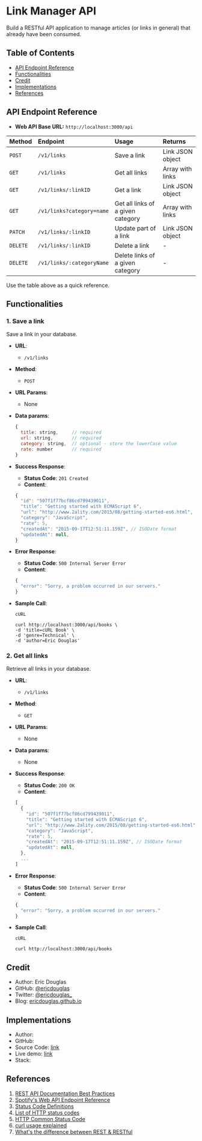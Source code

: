 # Link Manager API

Build a RESTful API application to manage articles (or links in general) that already have been consumed.

## Table of Contents

- [API Endpoint Reference](#api-endpoint-reference)
- [Functionalities](#functionalities)
- [Credit](#credit)
- [Implementations](#implementations)
- [References](#references)

## API Endpoint Reference

- **Web API Base URL:** `http://localhost:3000/api`

Method | Endpoint | Usage | Returns
:-- | :-- | :-- | :--
`POST` | `/v1/links` | Save a link | Link JSON object
`GET` | `/v1/links` | Get all links | Array with links
`GET` | `/v1/links/:linkID` | Get a link | Link JSON object
`GET` | `/v1/links?category=name` | Get all links of a given category | Array with links
`PATCH` | `/v1/links/:linkID` | Update part of a link | Link JSON object
`DELETE` | `/v1/links/:linkID` | Delete a link | -
`DELETE` | `/v1/links/:categoryName` | Delete links of a given category | -

Use the table above as a quick reference.

## Functionalities

### 1. Save a link

Save a link in your database.

- **URL**:
  - `/v1/links`
- **Method**:
  - `POST`
- **URL Params**:
  - None
- **Data params**:

   ```js
   {
     title: string,     // required
     url: string,       // required
     category: string,  // optional - store the lowerCase value
     rate: number       // required
   }
   ```

- **Success Response**:
  - **Status Code**: `201 Created`
  - **Content**:

  ```js
  {
    "id": "507f1f77bcf86cd799439011",
    "title": "Getting started with ECMAScript 6",
    "url": "http://www.2ality.com/2015/08/getting-started-es6.html",
    "category": "JavaScript",
    "rate": 5,
    "createdAt": "2015-09-17T12:51:11.159Z", // ISODate format
    "updatedAt": null,
  }
  ```

- **Error Response**:
  - **Status Code**: `500 Internal Server Error`
  - **Content**: 

  ```js
  {
    "error": "Sorry, a problem occurred in our servers."
  }
  ```

- **Sample Call**:

  `cURL`
  
  ```shell
  curl http://localhost:3000/api/books \
  -d 'title=cURL Book' \
  -d 'genre=Technical' \
  -d 'author=Eric Douglas'
  ```

### 2. Get all links

Retrieve all links in your database.

- **URL**:
  - `/v1/links`
- **Method**:
  - `GET`
- **URL Params**:
  - None
- **Data params**:
  - None
- **Success Response**:
  - **Status Code**: `200 OK`
  - **Content**:

  ```js
  [
    {
      "id": "507f1f77bcf86cd799439011",
      "title": "Getting started with ECMAScript 6",
      "url": "http://www.2ality.com/2015/08/getting-started-es6.html",
      "category": "JavaScript",
      "rate": 5,
      "createdAt": "2015-09-17T12:51:11.159Z", // ISODate format
      "updatedAt": null,
    },
    ...
  ]
  ```

- **Error Response**:
  - **Status Code**: `500 Internal Server Error`
  - **Content**: 

  ```js
  {
    "error": "Sorry, a problem occurred in our servers."
  }
  ```

- **Sample Call**:

  `cURL`
  
  ```shell
  curl http://localhost:3000/api/books
  ```

## Credit

- Author: Eric Douglas
- GitHub: [@ericdouglas](https://github.com/ericdouglas)
- Twitter: [@ericdouglas_](https://twitter.com/ericdouglas_)
- Blog: [ericdouglas.github.io](http://ericdouglas.github.io/)

## Implementations

- Author: 
- GitHub:
- Source Code: [link]()
- Live demo: [link]()
- Stack: 

## References

1. [REST API Documentation Best Practices](https://bocoup.com/weblog/documenting-your-api/)
1. [Spotify's Web API Endpoint Reference](https://developer.spotify.com/web-api/endpoint-reference/)
1. [Status Code Definitions](http://www.w3.org/Protocols/rfc2616/rfc2616-sec10.html)
1. [List of HTTP status codes](https://en.wikipedia.org/wiki/List_of_HTTP_status_codes)
1. [HTTP Common Status Code](https://gist.github.com/ericdouglas/b099aa9f07d715aaf3fd)
1. [curl usage explained](http://curl.haxx.se/docs/manual.html)
1. [What's the difference between REST & RESTful](http://stackoverflow.com/a/1568858/2849745)
